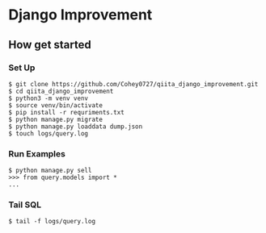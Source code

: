 # Django Improvement
## How get started

### Set Up

```shell script
$ git clone https://github.com/Cohey0727/qiita_django_improvement.git
$ cd qiita_django_improvement
$ python3 -m venv venv
$ source venv/bin/activate
$ pip install -r requriments.txt
$ python manage.py migrate
$ python manage.py loaddata dump.json
$ touch logs/query.log
```

### Run Examples

```shell script
$ python manage.py sell
>>> from query.models import *
...
```

### Tail SQL

```shell script
$ tail -f logs/query.log
```